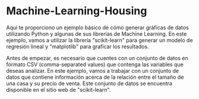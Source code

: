 # Machine-Learning-Housing
Aquí te proporciono un ejemplo básico de cómo generar gráficas de datos utilizando Python y algunas de sus librerías de Machine Learning. En este ejemplo, vamos a utilizar la librería "scikit-learn" para generar un modelo de regresión lineal y "matplotlib" para graficar los resultados.

Antes de empezar, es necesario que cuentes con un conjunto de datos en formato CSV (comma-separated values) que contenga las variables que deseas analizar. En este ejemplo, vamos a trabajar con un conjunto de datos que contiene información acerca de la relación entre el tamaño de una casa y su precio de venta. Este conjunto de datos se encuentra disponible en el sitio web de "scikit-learn".
